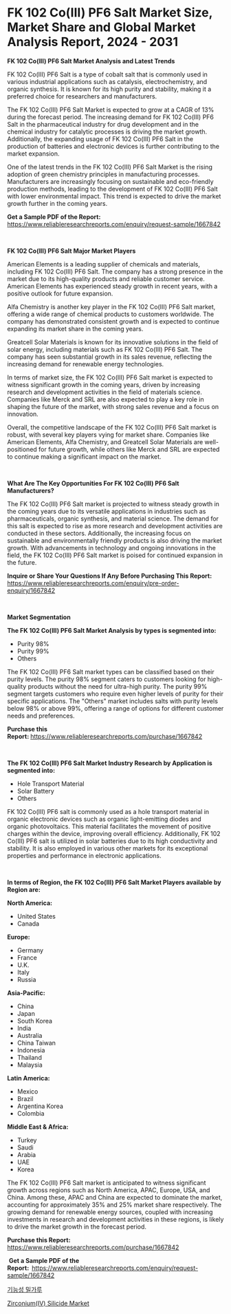 <p><h1>FK 102 Co(III) PF6 Salt Market Size, Market Share and Global Market Analysis Report, 2024 - 2031</h1></p><p><strong>FK 102 Co(III) PF6 Salt Market Analysis and Latest Trends</strong></p>
<p><p>FK 102 Co(III) PF6 Salt is a type of cobalt salt that is commonly used in various industrial applications such as catalysis, electrochemistry, and organic synthesis. It is known for its high purity and stability, making it a preferred choice for researchers and manufacturers.</p><p>The FK 102 Co(III) PF6 Salt Market is expected to grow at a CAGR of 13% during the forecast period. The increasing demand for FK 102 Co(III) PF6 Salt in the pharmaceutical industry for drug development and in the chemical industry for catalytic processes is driving the market growth. Additionally, the expanding usage of FK 102 Co(III) PF6 Salt in the production of batteries and electronic devices is further contributing to the market expansion.</p><p>One of the latest trends in the FK 102 Co(III) PF6 Salt Market is the rising adoption of green chemistry principles in manufacturing processes. Manufacturers are increasingly focusing on sustainable and eco-friendly production methods, leading to the development of FK 102 Co(III) PF6 Salt with lower environmental impact. This trend is expected to drive the market growth further in the coming years.</p></p>
<p><strong>Get a Sample PDF of the Report:&nbsp;</strong> <a href="https://www.reliableresearchreports.com/enquiry/request-sample/1667842">https://www.reliableresearchreports.com/enquiry/request-sample/1667842</a></p>
<p>&nbsp;</p>
<p><strong>FK 102 Co(III) PF6 Salt Major Market Players</strong></p>
<p><p>American Elements is a leading supplier of chemicals and materials, including FK 102 Co(III) PF6 Salt. The company has a strong presence in the market due to its high-quality products and reliable customer service. American Elements has experienced steady growth in recent years, with a positive outlook for future expansion.</p><p>Alfa Chemistry is another key player in the FK 102 Co(III) PF6 Salt market, offering a wide range of chemical products to customers worldwide. The company has demonstrated consistent growth and is expected to continue expanding its market share in the coming years.</p><p>Greatcell Solar Materials is known for its innovative solutions in the field of solar energy, including materials such as FK 102 Co(III) PF6 Salt. The company has seen substantial growth in its sales revenue, reflecting the increasing demand for renewable energy technologies.</p><p>In terms of market size, the FK 102 Co(III) PF6 Salt market is expected to witness significant growth in the coming years, driven by increasing research and development activities in the field of materials science. Companies like Merck and SRL are also expected to play a key role in shaping the future of the market, with strong sales revenue and a focus on innovation.</p><p>Overall, the competitive landscape of the FK 102 Co(III) PF6 Salt market is robust, with several key players vying for market share. Companies like American Elements, Alfa Chemistry, and Greatcell Solar Materials are well-positioned for future growth, while others like Merck and SRL are expected to continue making a significant impact on the market.</p></p>
<p>&nbsp;</p>
<p><strong>What Are The Key Opportunities For FK 102 Co(III) PF6 Salt Manufacturers?</strong></p>
<p><p>The FK 102 Co(III) PF6 Salt market is projected to witness steady growth in the coming years due to its versatile applications in industries such as pharmaceuticals, organic synthesis, and material science. The demand for this salt is expected to rise as more research and development activities are conducted in these sectors. Additionally, the increasing focus on sustainable and environmentally friendly products is also driving the market growth. With advancements in technology and ongoing innovations in the field, the FK 102 Co(III) PF6 Salt market is poised for continued expansion in the future.</p></p>
<p><strong>Inquire or Share Your Questions If Any Before Purchasing This Report:</strong> <a href="https://www.reliableresearchreports.com/enquiry/pre-order-enquiry/1667842">https://www.reliableresearchreports.com/enquiry/pre-order-enquiry/1667842</a></p>
<p>&nbsp;</p>
<p><strong>Market Segmentation</strong></p>
<p><strong>The FK 102 Co(III) PF6 Salt Market Analysis by types is segmented into:</strong></p>
<p><ul><li>Purity 98%</li><li>Purity 99%</li><li>Others</li></ul></p>
<p><p>The FK 102 Co(III) PF6 Salt market types can be classified based on their purity levels. The purity 98% segment caters to customers looking for high-quality products without the need for ultra-high purity. The purity 99% segment targets customers who require even higher levels of purity for their specific applications. The "Others" market includes salts with purity levels below 98% or above 99%, offering a range of options for different customer needs and preferences.</p></p>
<p><strong>Purchase this Report:&nbsp;</strong><a href="https://www.reliableresearchreports.com/purchase/1667842">https://www.reliableresearchreports.com/purchase/1667842</a></p>
<p>&nbsp;</p>
<p><strong>The FK 102 Co(III) PF6 Salt Market Industry Research by Application is segmented into:</strong></p>
<p><ul><li>Hole Transport Material</li><li>Solar Battery</li><li>Others</li></ul></p>
<p><p>FK 102 Co(III) PF6 salt is commonly used as a hole transport material in organic electronic devices such as organic light-emitting diodes and organic photovoltaics. This material facilitates the movement of positive charges within the device, improving overall efficiency. Additionally, FK 102 Co(III) PF6 salt is utilized in solar batteries due to its high conductivity and stability. It is also employed in various other markets for its exceptional properties and performance in electronic applications.</p></p>
<p>&nbsp;</p>
<p><strong>In terms of Region, the FK 102 Co(III) PF6 Salt Market Players available by Region are:</strong></p>
<p>
    <p> <strong> North America: </strong>
        <ul>
            <li>United States</li>
            <li>Canada</li>
        </ul>
        </p> 
    <p> <strong> Europe: </strong>
        <ul>
            <li>Germany</li>
            <li>France</li>
            <li>U.K.</li>
            <li>Italy</li>
            <li>Russia</li>
        </ul>
        </p> 
    <p> <strong> Asia-Pacific: </strong>
        <ul>
            <li>China</li>
            <li>Japan</li>
            <li>South Korea</li>
            <li>India</li>
            <li>Australia</li>
            <li>China Taiwan</li>
            <li>Indonesia</li>
            <li>Thailand</li>
            <li>Malaysia</li>
        </ul>
        </p> 
    <p> <strong> Latin America: </strong>
        <ul>
            <li>Mexico</li>
            <li>Brazil</li>
            <li>Argentina Korea</li>
            <li>Colombia</li>
        </ul>
        </p> 
    <p> <strong> Middle East & Africa: </strong>
        <ul>
            <li>Turkey</li>
            <li>Saudi</li>
            <li>Arabia</li>
            <li>UAE</li>
            <li>Korea</li>
        </ul>
    </p>
    </p>
<p><p>The FK 102 Co(III) PF6 Salt market is anticipated to witness significant growth across regions such as North America, APAC, Europe, USA, and China. Among these, APAC and China are expected to dominate the market, accounting for approximately 35% and 25% market share respectively. The growing demand for renewable energy sources, coupled with increasing investments in research and development activities in these regions, is likely to drive the market growth in the forecast period.</p></p>
<p><strong>Purchase this Report: </strong><a href="https://www.reliableresearchreports.com/purchase/1667842">https://www.reliableresearchreports.com/purchase/1667842</a></p>
<p>&nbsp;<strong>Get a Sample PDF of the Report:&nbsp;&nbsp;</strong><a href="https://www.reliableresearchreports.com/enquiry/request-sample/1667842">https://www.reliableresearchreports.com/enquiry/request-sample/1667842</a></p>
<p><strong></strong></p>
<p><p><a href="https://github.com/laholand/Market-Research-Report-List-3/blob/main/494358350.md">기능성 밀가루</a></p><p><a href="https://github.com/JameTravis/Market-Research-Report-List-4/blob/main/zirconiumiv-silicide-market.md">Zirconium(IV) Silicide Market</a></p></p>